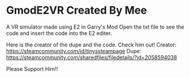 # GmodE2VR Created By Mee

A VR simulator made using E2 in Garry's Mod 
Open the txt file to see the code and insert the code into the E2 editer.

Here is the creator of the dupe and the code. Check him out!
Creator: https://steamcommunity.com/id/tinyssteampage
Dupe: https://steamcommunity.com/sharedfiles/filedetails/?id=2058594038

Please Support Him!! 
